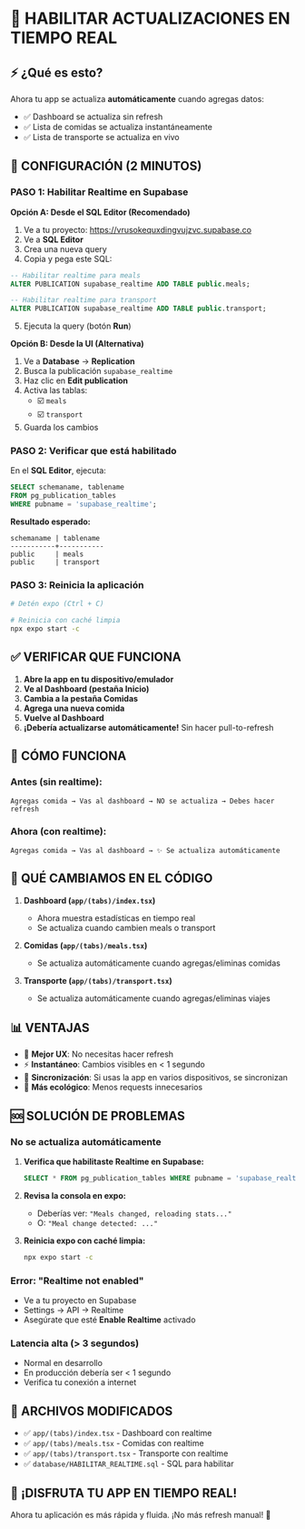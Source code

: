 # 🔴 HABILITAR ACTUALIZACIONES EN TIEMPO REAL

## ⚡ ¿Qué es esto?

Ahora tu app se actualiza **automáticamente** cuando agregas datos:
- ✅ Dashboard se actualiza sin refresh
- ✅ Lista de comidas se actualiza instantáneamente
- ✅ Lista de transporte se actualiza en vivo

## 🚀 CONFIGURACIÓN (2 MINUTOS)

### PASO 1: Habilitar Realtime en Supabase

**Opción A: Desde el SQL Editor (Recomendado)**

1. Ve a tu proyecto: https://vrusokequxdingvujzvc.supabase.co
2. Ve a **SQL Editor**
3. Crea una nueva query
4. Copia y pega este SQL:

```sql
-- Habilitar realtime para meals
ALTER PUBLICATION supabase_realtime ADD TABLE public.meals;

-- Habilitar realtime para transport
ALTER PUBLICATION supabase_realtime ADD TABLE public.transport;
```

5. Ejecuta la query (botón **Run**)

**Opción B: Desde la UI (Alternativa)**

1. Ve a **Database** → **Replication**
2. Busca la publicación `supabase_realtime`
3. Haz clic en **Edit publication**
4. Activa las tablas:
   - ☑️ `meals`
   - ☑️ `transport`
5. Guarda los cambios

### PASO 2: Verificar que está habilitado

En el **SQL Editor**, ejecuta:

```sql
SELECT schemaname, tablename 
FROM pg_publication_tables 
WHERE pubname = 'supabase_realtime';
```

**Resultado esperado:**
```
schemaname | tablename
-----------+-----------
public     | meals
public     | transport
```

### PASO 3: Reinicia la aplicación

```bash
# Detén expo (Ctrl + C)

# Reinicia con caché limpia
npx expo start -c
```

## ✅ VERIFICAR QUE FUNCIONA

1. **Abre la app en tu dispositivo/emulador**
2. **Ve al Dashboard (pestaña Inicio)**
3. **Cambia a la pestaña Comidas**
4. **Agrega una nueva comida**
5. **Vuelve al Dashboard**
6. **¡Debería actualizarse automáticamente!** Sin hacer pull-to-refresh

## 🎯 CÓMO FUNCIONA

### Antes (sin realtime):
```
Agregas comida → Vas al dashboard → NO se actualiza → Debes hacer refresh
```

### Ahora (con realtime):
```
Agregas comida → Vas al dashboard → ✨ Se actualiza automáticamente
```

## 🔧 QUÉ CAMBIAMOS EN EL CÓDIGO

1. **Dashboard (`app/(tabs)/index.tsx`)**
   - Ahora muestra estadísticas en tiempo real
   - Se actualiza cuando cambien meals o transport

2. **Comidas (`app/(tabs)/meals.tsx`)**
   - Se actualiza automáticamente cuando agregas/eliminas comidas

3. **Transporte (`app/(tabs)/transport.tsx`)**
   - Se actualiza automáticamente cuando agregas/eliminas viajes

## 📊 VENTAJAS

- 🚀 **Mejor UX**: No necesitas hacer refresh
- ⚡ **Instantáneo**: Cambios visibles en < 1 segundo
- 🔄 **Sincronización**: Si usas la app en varios dispositivos, se sincronizan
- 💚 **Más ecológico**: Menos requests innecesarios

## 🆘 SOLUCIÓN DE PROBLEMAS

### No se actualiza automáticamente

1. **Verifica que habilitaste Realtime en Supabase:**
   ```sql
   SELECT * FROM pg_publication_tables WHERE pubname = 'supabase_realtime';
   ```

2. **Revisa la consola en expo:**
   - Deberías ver: `"Meals changed, reloading stats..."`
   - O: `"Meal change detected: ..."`

3. **Reinicia expo con caché limpia:**
   ```bash
   npx expo start -c
   ```

### Error: "Realtime not enabled"

- Ve a tu proyecto en Supabase
- Settings → API → Realtime
- Asegúrate que esté **Enable Realtime** activado

### Latencia alta (> 3 segundos)

- Normal en desarrollo
- En producción debería ser < 1 segundo
- Verifica tu conexión a internet

## 📝 ARCHIVOS MODIFICADOS

- ✅ `app/(tabs)/index.tsx` - Dashboard con realtime
- ✅ `app/(tabs)/meals.tsx` - Comidas con realtime
- ✅ `app/(tabs)/transport.tsx` - Transporte con realtime
- ✅ `database/HABILITAR_REALTIME.sql` - SQL para habilitar

## 🎉 ¡DISFRUTA TU APP EN TIEMPO REAL!

Ahora tu aplicación es más rápida y fluida. ¡No más refresh manual! 🚀
